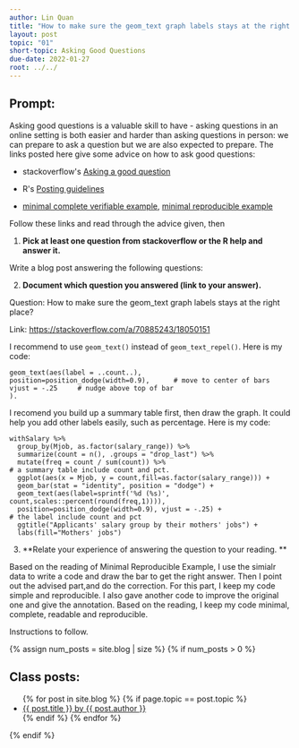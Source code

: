 ```yaml
---
author: Lin Quan
title: "How to make sure the geom_text graph labels stays at the right place?"
layout: post
topic: "01"
short-topic: Asking Good Questions
due-date: 2022-01-27
root: ../../
---
```


## Prompt:

Asking good questions is a valuable skill to have - asking questions in an online setting is both easier and harder than asking questions in person: we can prepare to ask a question but we are also expected to prepare.
The links posted here give some advice on how to ask good questions:

- stackoverflow's [Asking a good question](http://stackoverflow.com/help/how-to-ask)

- R's [Posting guidelines](https://www.r-project.org/posting-guide.html)

- [minimal complete verifiable example](https://stackoverflow.com/help/mcve), [minimal reproducible example](https://www.tidyverse.org/help/)

Follow these links and read through the advice given, then

1. **Pick at least one question from stackoverflow or the R help and answer it.**

Write a blog post answering the following questions: 

2. **Document which question you answered (link to your answer).**

Question: How to make sure the geom_text graph labels stays at the right place?

Link: https://stackoverflow.com/a/70885243/18050151

I recommend to use `geom_text()` instead of `geom_text_repel()`. Here is my code: 
```
geom_text(aes(label = ..count..), 
position=position_dodge(width=0.9),      # move to center of bars
vjust = -.25     # nudge above top of bar
).
```

I recomend you build up a summary table first, then draw the graph. It could help you add other labels easily, such as percentage. Here is my code:
```
withSalary %>%
  group_by(Mjob, as.factor(salary_range)) %>%
  summarize(count = n(), .groups = "drop_last") %>%
  mutate(freq = count / sum(count)) %>%                                         # a summary table include count and pct.
  ggplot(aes(x = Mjob, y = count,fill=as.factor(salary_range))) + 
  geom_bar(stat = "identity", position = "dodge") +
  geom_text(aes(label=sprintf('%d (%s)', count,scales::percent(round(freq,1)))), 
  position=position_dodge(width=0.9), vjust = -.25) +                           # the label include count and pct
  ggtitle("Applicants' salary group by their mothers' jobs") +
  labs(fill="Mothers' jobs")
```

3. **Relate your experience of answering the question to your reading. **

Based on the reading of Minimal Reproducible Example, I use the simialr data to write a code and draw the bar to get the right answer. Then I point out the advised part,and do the correction. For this part, I keep my code simple and reproducible. I also gave another code to improve the original one and give the annotation. Based on the reading, I keep my code minimal, complete, readable and reproducible. 


<!--Go to [https://github.com/Stat585-at-ISU/blog](https://github.com/Stat585-at-ISU/blog) for instructions about how to prepare and submit your blog post.-->
Instructions to follow.


{% assign num_posts = site.blog | size %}
{% if num_posts > 0 %}
## Class posts:

<ul>
{% for post in site.blog %}
  {% if page.topic == post.topic %}
  <li><a href="{{ post.url }}">{{ post.title }} by {{ post.author }}</a></li>
  {% endif %}
{% endfor %}
</ul>
{% endif %}
